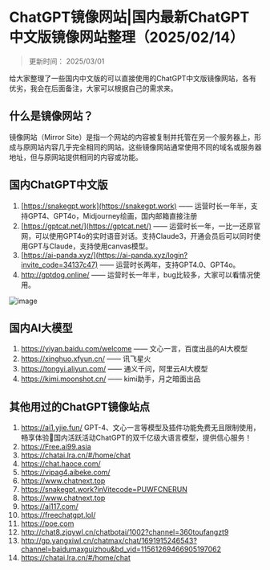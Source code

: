 # ChatGPT镜像网站|国内最新ChatGPT中文版镜像网站整理（2025/02/14）

>更新时间： 2025/03/01

给大家整理了一些国内中文版的可以直接使用的ChatGPT中文版镜像网站，各有优劣，我会在后面备注，大家可以根据自己的需求来。

## 什么是镜像网站？
镜像网站（Mirror Site）是指一个网站的内容被复制并托管在另一个服务器上，形成与原网站内容几乎完全相同的网站。这些镜像网站通常使用不同的域名或服务器地址，但与原网站提供相同的内容或功能。

## 国内ChatGPT中文版
1. [https://snakegpt.work](https://snakegpt.work) —— 运营时长一年半，支持GPT4、GPT4o，Midjourney绘画，国内邮箱直接注册
2. [https://gptcat.net/](https://gptcat.net/) ——  运营时长一年，一比一还原官网，可以使用GPT4o的实时语音对话。支持Claude3，开通会员后可以同时使用GPT与Claude，支持使用canvas模型。
3. [https://ai-panda.xyz/](https://ai-panda.xyz/login?invite_code=34137c47)  ——  运营时长两年，支持GPT4.0、GPT4o。
4. http://gptdog.online/  —— 运营时长一年半，bug比较多，大家可以看情况使用。

![image](https://github.com/user-attachments/assets/d65a3fda-a30b-4ec3-b8ff-b3023577e859)

## 国内AI大模型

1. https://yiyan.baidu.com/welcome —— 文心一言，百度出品的AI大模型
2. https://xinghuo.xfyun.cn/     ——  讯飞星火
3. https://tongyi.aliyun.com/    ——  通义千问，阿里云AI大模型
4. https://kimi.moonshot.cn/    —— kimi助手，月之暗面出品

## 其他用过的ChatGPT镜像站点
1. https://ai1.yjie.fun/  GPT-4、文心一言等模型及插件功能免费无且限制使用，畅享体验🎉国内活跃活动ChatGPT的双千亿级大语言模型，提供信心服务！
2. https://Free.ai99.asia   
3. https://chatai.lra.cn/#/home/chat
4. https://chat.haoce.com/
5. https://vipag4.aibeke.com/
6. https://www.chatnext.top
7. https://snakegpt.work?inVitecode=PUWFCNERUN
8. https://www.chatnext.top
9. https://ai117.com/
10. https://freechatgpt.lol/
11. https://poe.com
12. http://chat8.zjqywl.cn/chatbotai/1002?channel=360toufangzt9
13. http://gp.yangxiwl.cn/chatmax/chat/1691915246543?channel=baidumaxguizhou&bd_vid=11561269466905197062
14. https://chatai.lra.cn/#/home/chat
                                                                                                             